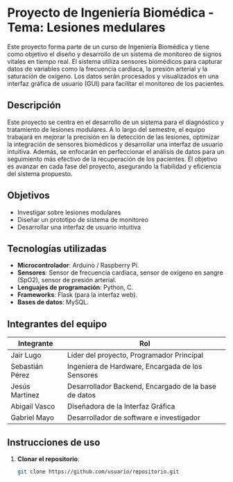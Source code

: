 # Proyecto de Ingeniería Biomédica - Tema: Lesiones medulares

Este proyecto forma parte de un curso de Ingeniería Biomédica y tiene como objetivo el diseño y desarrollo de un sistema de monitoreo de signos vitales en tiempo real. El sistema utiliza sensores biomédicos para capturar datos de variables como la frecuencia cardiaca, la presión arterial y la saturación de oxígeno. Los datos serán procesados y visualizados en una interfaz gráfica de usuario (GUI) para facilitar el monitoreo de los pacientes.

## Descripción

Este proyecto se centra en el desarrollo de un sistema para el diagnóstico y tratamiento de lesiones modulares. A lo largo del semestre, el equipo trabajará en mejorar la precisión en la detección de las lesiones, optimizar la integración de sensores biomédicos y desarrollar una interfaz de usuario intuitiva. Además, se enfocarán en perfeccionar el análisis de datos para un seguimiento más efectivo de la recuperación de los pacientes. El objetivo es avanzar en cada fase del proyecto, asegurando la fiabilidad y eficiencia del sistema propuesto.

## Objetivos

- Investigar sobre lesiones modulares
- Diseñar un prototipo de sistema de monitoreo
- Desarrollar una interfaz de usuario intuitiva

## Tecnologías utilizadas

- **Microcontrolador**: Arduino / Raspberry Pi.
- **Sensores**: Sensor de frecuencia cardíaca, sensor de oxígeno en sangre (SpO2), sensor de presión arterial.
- **Lenguajes de programación**: Python, C.
- **Frameworks**: Flask (para la interfaz web).
- **Bases de datos**: MySQL.

## Integrantes del equipo

| Integrante         | Rol                          |
|--------------------|------------------------------|
| Jair Lugo        | Líder del proyecto, Programador Principal |
| Sebastián Pérez  | Ingeniera de Hardware, Encargada de los Sensores |
| Jesús Martinez   | Desarrollador Backend, Encargado de la base de datos |
| Abigail Vasco    | Diseñadora de la Interfaz Gráfica |
| Gabriel Mayo     | Desarrollador de software e investigador |


## Instrucciones de uso

1. **Clonar el repositorio**:
   ```bash
   git clone https://github.com/usuario/repositorio.git
